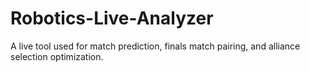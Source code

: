 Robotics-Live-Analyzer
======================

A live tool used for match prediction, finals match pairing, and alliance selection optimization.